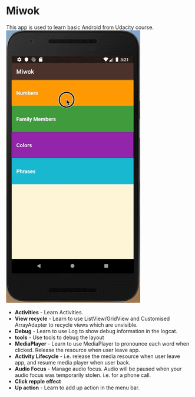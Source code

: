 # Miwok
This app is used to learn basic Android from Udacity course.
![image](https://raw.githubusercontent.com/ydxb7/Miwok/master/Show_Miwok.gif)

- **Activities** - Learn Activities.
- **View recycle** - Learn to use ListView/GridView and Customised ArrayAdapter to recycle views which are unvisible. 
- **Debug** - Learn to use Log to show debug information in the logcat.
- **tools** - Use tools to debug the layout
- **MediaPlayer** - Learn to use MediaPlayer to pronounce each word when clicked. Release the resource when user leave app.
- **Activity Lifecycle** - i.e. release the media resource when user leave app, and resume media player when user back.
- **Audio Focus** - Manage audio focus. Audio will be paused when your audio focus was temporarily stolen. i.e. for a phone call.
- **Click repple effect**
- **Up action** - Learn to add up action in the menu bar.



